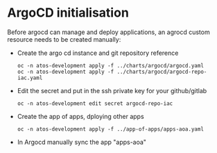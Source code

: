 # ArgoCD initialisation
Before argocd can manage and deploy applications, an agrocd custom resource needs to be created manually:

* Create the argo cd instance and git repository reference
    ```
    oc -n atos-development apply -f ../charts/argocd/argocd.yaml
    oc -n atos-development apply -f ../charts/argocd/argocd-repo-iac.yaml
    ```

* Edit the secret and put in the ssh private key for your github/gitlab
    ```
    oc -n atos-development edit secret argocd-repo-iac
    ```

* Create the app of apps, dploying other apps
    ```
    oc -n atos-development apply -f ../app-of-apps/apps-aoa.yaml
    ```

* In Argocd manually sync the app "apps-aoa"